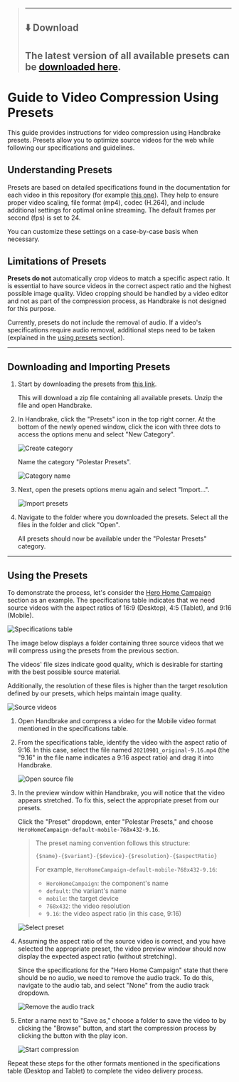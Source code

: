 > ---
> ## ⬇️ Download
>
> The latest version of all available presets can be [downloaded here](../../../presets/presets-1.2.0.zip).
> ---

# Guide to Video Compression Using Presets

This guide provides instructions for video compression using Handbrake presets. Presets allow you to optimize source videos for the web while following our specifications and guidelines.

## Understanding Presets

Presets are based on detailed specifications found in the documentation for each video in this repository (for example [this one](../../domains/dotcom/sections/HeroHomeCampaign/)). They help to ensure proper video scaling, file format (mp4), codec (H.264), and include additional settings for optimal online streaming. The default frames per second (fps) is set to 24.

You can customize these settings on a case-by-case basis when necessary.

## Limitations of Presets

**Presets do not** automatically crop videos to match a specific aspect ratio. It is essential to have source videos in the correct aspect ratio and the highest possible image quality. Video cropping should be handled by a video editor and not as part of the compression process, as Handbrake is not designed for this purpose.

Currently, presets do not include the removal of audio. If a video's specifications require audio removal, additional steps need to be taken (explained in the [using presets](#using-the-presets) section).

---

## Downloading and Importing Presets

1. Start by downloading the presets from [this link](../../../presets/presets-1.2.0.zip).

   This will download a zip file containing all available presets. Unzip the file and open Handbrake.

2. In Handbrake, click the "Presets" icon in the top right corner. At the bottom of the newly opened window, click the icon with three dots to access the options menu and select "New Category".

   ![Create category](./create-category.png)

   Name the category "Polestar Presets".

   ![Category name](./category-name.png)

3. Next, open the presets options menu again and select "Import...".

   ![Import presets](./import.png)

4. Navigate to the folder where you downloaded the presets. Select all the files in the folder and click "Open".

   All presets should now be available under the "Polestar Presets" category.

---

## Using the Presets

To demonstrate the process, let's consider the [Hero Home Campaign](../../domains/dotcom/sections/HeroHomeCampaign/) section as an example. The specifications table indicates that we need source videos with the aspect ratios of 16:9 (Desktop), 4:5 (Tablet), and 9:16 (Mobile).

![Specifications table](./specifications-table.png)

The image below displays a folder containing three source videos that we will compress using the presets from the previous section.

The videos' file sizes indicate good quality, which is desirable for starting with the best possible source material.

Additionally, the resolution of these files is higher than the target resolution defined by our presets, which helps maintain image quality.

![Source videos](./source-videos.png)

1. Open Handbrake and compress a video for the Mobile video format mentioned in the specifications table.

2. From the specifications table, identify the video with the aspect ratio of 9:16. In this case, select the file named `20210901_original-9.16.mp4` (the "9.16" in the file name indicates a 9:16 aspect ratio) and drag it into Handbrake.

   ![Open source file](./open-source-video.png)

3. In the preview window within Handbrake, you will notice that the video appears stretched. To fix this, select the appropriate preset from our presets.

   Click the "Preset" dropdown, enter "Polestar Presets," and choose `HeroHomeCampaign-default-mobile-768x432-9.16`.

   > The preset naming convention follows this structure:
   >
   > `{$name}-{$variant}-{$device}-{$resolution}-{$aspectRatio}`
   >
   > For example, `HeroHomeCampaign-default-mobile-768x432-9.16`:
   >
   > - `HeroHomeCampaign`: the component's name
   > - `default`: the variant's name
   > - `mobile`: the target device
   > - `768x432`: the video resolution
   > - `9.16`: the video aspect ratio (in this case, 9:16)

   ![Select preset](./select-preset.png)

4. Assuming the aspect ratio of the source video is correct, and you have selected the appropriate preset, the video preview window should now display the expected aspect ratio (without stretching).

   Since the specifications for the "Hero Home Campaign" state that there should be no audio, we need to remove the audio track. To do this, navigate to the audio tab, and select "None" from the audio track dropdown.

   ![Remove the audio track](./remove-audio.png)

5. Enter a name next to "Save as," choose a folder to save the video to by clicking the "Browse" button, and start the compression process by clicking the button with the play icon.

   ![Start compression](./start-compression.png)

Repeat these steps for the other formats mentioned in the specifications table (Desktop and Tablet) to complete the video delivery process.
